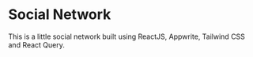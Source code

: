 # Social Network

This is a little social network built using ReactJS, Appwrite, Tailwind CSS and React Query.
